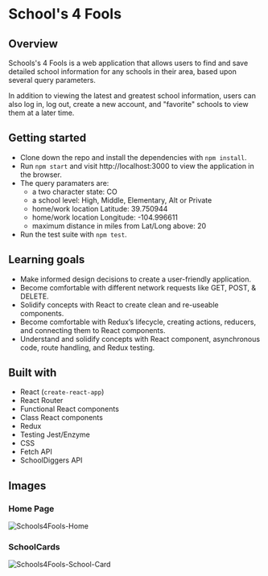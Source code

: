 # School's 4 Fools


## Overview
Schools's 4 Fools is a web application that allows users to find and save detailed school information for any schools in their area, based upon several query parameters.

In addition to viewing the latest and greatest school information, users can also log in, log out, create a new account, and "favorite" schools to view them at a later time.

## Getting started
* Clone down the repo and install the dependencies with `npm install`.
* Run `npm start` and visit http://localhost:3000 to view the application in the browser.
* The query paramaters are:
    - a two character state: CO
    - a school level: High, Middle, Elementary, Alt or Private
    - home/work location Latitude: 39.750944
    - home/work location Longitude:  -104.996611
    - maximum distance in miles from Lat/Long above: 20
* Run the test suite with `npm test`.

## Learning goals
* Make informed design decisions to create a user-friendly application.
* Become comfortable with different network requests like GET, POST, & DELETE.
* Solidify concepts with React to create clean and re-useable components.
* Become comfortable with Redux’s lifecycle, creating actions, reducers, and connecting them to React components.
* Understand and solidify concepts with React component, asynchronous code, route handling, and Redux testing.

## Built with
  * React (`create-react-app`)
  * React Router
  * Functional React components
  * Class React components
  * Redux
  * Testing Jest/Enzyme
  * CSS
  * Fetch API
  * SchoolDiggers API

## Images

### Home Page
![Schools4Fools-Home](https://user-images.githubusercontent.com/17992280/68147990-67e64700-fef8-11e9-87d3-422066b2ccaf.png)

### SchoolCards
![Schools4Fools-School-Card](https://user-images.githubusercontent.com/17992280/68148834-fe673800-fef9-11e9-9954-62d1e7e8cd80.png)

